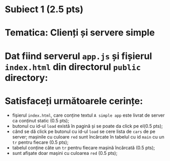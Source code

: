 # Subiect 1 (2.5 pts)
# Tematica: Clienți și servere simple

# Dat fiind serverul `app.js` și fișierul `index.html` din directorul `public` directory:

# Satisfaceți următoarele cerințe:
- fișierul `index.html`, care conține textul `A simple app` este livrat de server ca conținut static (0.5 pts);
- butonul cu id-ul `load` există în pagină și se poate da click pe el(0.5 pts);
- când se dă click pe butonul cu id-ul `load` se cere lista de `cars` de pe server; mașinile cu culoare `red` sunt încărcate în tabelul cu id `main` cu un `tr` pentru fiecare (0.5 pts);
- tabelul conține câte un `tr` pentru fiecare mașină încărcată (0.5 pts);
- sunt afișate doar mașini cu culoarea `red` (0.5 pts);

